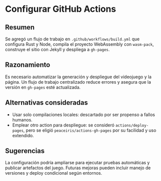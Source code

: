 # Configurar GitHub Actions

## Resumen
Se agregó un flujo de trabajo en `.github/workflows/build.yml` que configura Rust y Node, compila el proyecto WebAssembly con `wasm-pack`, construye el sitio con Jekyll y despliega a `gh-pages`.

## Razonamiento
Es necesario automatizar la generación y despliegue del videojuego y la página. Un flujo de trabajo centralizado reduce errores y asegura que la versión en `gh-pages` esté actualizada.

## Alternativas consideradas
- Usar solo compilaciones locales: descartado por ser propenso a fallos humanos.
- Emplear otro action para despliegue: se consideró `actions/deploy-pages`, pero se eligió `peaceiris/actions-gh-pages` por su facilidad y uso extendido.

## Sugerencias
La configuración podría ampliarse para ejecutar pruebas automáticas y publicar artefactos del juego. Futuras mejoras pueden incluir manejo de versiones y deploy condicional según entornos.


